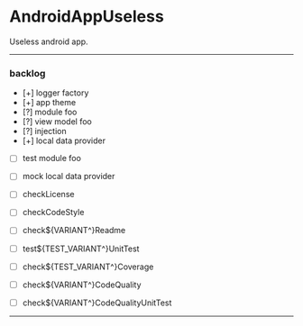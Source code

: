 # AndroidAppUseless
Useless android app.

---

### backlog

 - [+] logger factory
 - [+] app theme
 - [?] module foo
 - [?] view model foo
 - [?] injection
 - [+] local data provider
 - [ ] test module foo
 - [ ] mock local data provider

 - [ ] checkLicense
 - [ ] checkCodeStyle
 - [ ] check${VARIANT^}Readme
 - [ ] test${TEST_VARIANT^}UnitTest
 - [ ] check${TEST_VARIANT^}Coverage
 - [ ] check${VARIANT^}CodeQuality
 - [ ] check${VARIANT^}CodeQualityUnitTest

---
